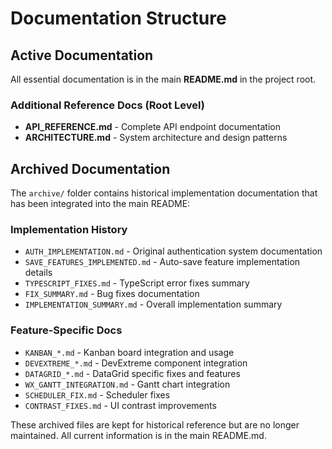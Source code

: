 # Documentation Structure

## Active Documentation

All essential documentation is in the main **README.md** in the project root.

### Additional Reference Docs (Root Level)
- **API_REFERENCE.md** - Complete API endpoint documentation
- **ARCHITECTURE.md** - System architecture and design patterns

## Archived Documentation

The `archive/` folder contains historical implementation documentation that has been integrated into the main README:

### Implementation History
- `AUTH_IMPLEMENTATION.md` - Original authentication system documentation
- `SAVE_FEATURES_IMPLEMENTED.md` - Auto-save feature implementation details
- `TYPESCRIPT_FIXES.md` - TypeScript error fixes summary
- `FIX_SUMMARY.md` - Bug fixes documentation
- `IMPLEMENTATION_SUMMARY.md` - Overall implementation summary

### Feature-Specific Docs
- `KANBAN_*.md` - Kanban board integration and usage
- `DEVEXTREME_*.md` - DevExtreme component integration
- `DATAGRID_*.md` - DataGrid specific fixes and features
- `WX_GANTT_INTEGRATION.md` - Gantt chart integration
- `SCHEDULER_FIX.md` - Scheduler fixes
- `CONTRAST_FIXES.md` - UI contrast improvements

These archived files are kept for historical reference but are no longer maintained. All current information is in the main README.md.
